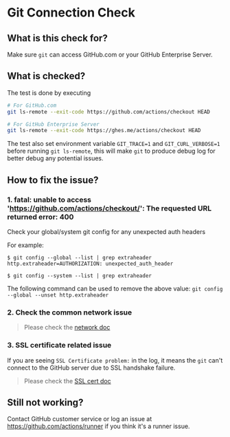 # Git Connection Check

## What is this check for?

Make sure `git` can access GitHub.com or your GitHub Enterprise Server.


## What is checked?

The test is done by executing
```bash
# For GitHub.com
git ls-remote --exit-code https://github.com/actions/checkout HEAD

# For GitHub Enterprise Server
git ls-remote --exit-code https://ghes.me/actions/checkout HEAD
```

The test also set environment variable `GIT_TRACE=1` and `GIT_CURL_VERBOSE=1` before running `git ls-remote`, this will make `git` to produce debug log for better debug any potential issues.

## How to fix the issue?

### 1. fatal: unable to access 'https://github.com/actions/checkout/': The requested URL returned error: 400

Check your global/system git config for any unexpected auth headers

For example:

```
$ git config --global --list | grep extraheader
http.extraheader=AUTHORIZATION: unexpected_auth_header

$ git config --system --list | grep extraheader
```

The following command can be used to remove the above value: `git config --global --unset http.extraheader`

### 2. Check the common network issue
  
  > Please check the [network doc](./network.md)

### 3. SSL certificate related issue

  If you are seeing `SSL Certificate problem:` in the log, it means the `git` can't connect to the GitHub server due to SSL handshake failure.
  > Please check the [SSL cert doc](./sslcert.md)
  
## Still not working?

Contact GitHub customer service or log an issue at https://github.com/actions/runner if you think it's a runner issue.
